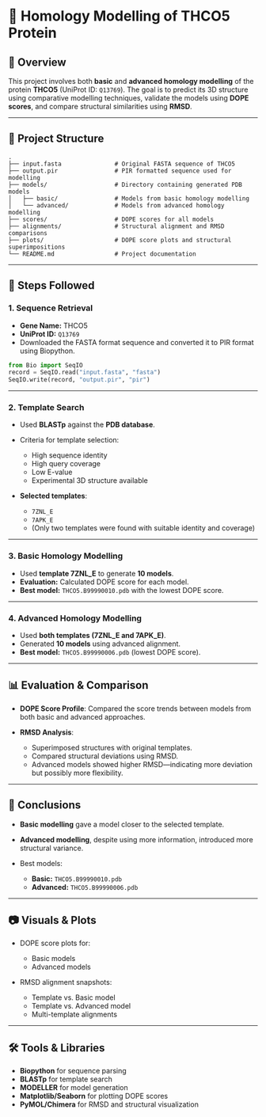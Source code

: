 # 🧬 Homology Modelling of THCO5 Protein

## 📌 Overview

This project involves both **basic** and **advanced homology modelling** of the protein **THCO5** (UniProt ID: `Q13769`). The goal is to predict its 3D structure using comparative modelling techniques, validate the models using **DOPE scores**, and compare structural similarities using **RMSD**.

---

## 📁 Project Structure

```
.
├── input.fasta               # Original FASTA sequence of THCO5
├── output.pir                # PIR formatted sequence used for modelling
├── models/                   # Directory containing generated PDB models
│   ├── basic/                # Models from basic homology modelling
│   └── advanced/             # Models from advanced homology modelling
├── scores/                   # DOPE scores for all models
├── alignments/               # Structural alignment and RMSD comparisons
├── plots/                    # DOPE score plots and structural superimpositions
└── README.md                 # Project documentation
```

---

## 🧾 Steps Followed

### 1. Sequence Retrieval

* **Gene Name:** THCO5
* **UniProt ID:** `Q13769`
* Downloaded the FASTA format sequence and converted it to PIR format using Biopython.

```python
from Bio import SeqIO
record = SeqIO.read("input.fasta", "fasta")
SeqIO.write(record, "output.pir", "pir")
```

---

### 2. Template Search

* Used **BLASTp** against the **PDB database**.
* Criteria for template selection:

  * High sequence identity
  * High query coverage
  * Low E-value
  * Experimental 3D structure available
* **Selected templates**:

  * `7ZNL_E`
  * `7APK_E`
  * (Only two templates were found with suitable identity and coverage)

---

### 3. Basic Homology Modelling

* Used **template 7ZNL\_E** to generate **10 models**.
* **Evaluation:** Calculated DOPE score for each model.
* **Best model:** `THCO5.B99990010.pdb` with the lowest DOPE score.

---

### 4. Advanced Homology Modelling

* Used **both templates (7ZNL\_E and 7APK\_E)**.
* Generated **10 models** using advanced alignment.
* **Best model:** `THCO5.B99990006.pdb` (lowest DOPE score).

---

## 📊 Evaluation & Comparison

* **DOPE Score Profile**: Compared the score trends between models from both basic and advanced approaches.
* **RMSD Analysis**:

  * Superimposed structures with original templates.
  * Compared structural deviations using RMSD.
  * Advanced models showed higher RMSD—indicating more deviation but possibly more flexibility.

---

## 📌 Conclusions

* **Basic modelling** gave a model closer to the selected template.
* **Advanced modelling**, despite using more information, introduced more structural variance.
* Best models:

  * **Basic:** `THCO5.B99990010.pdb`
  * **Advanced:** `THCO5.B99990006.pdb`

---

## 📷 Visuals & Plots

* DOPE score plots for:

  * Basic models
  * Advanced models
* RMSD alignment snapshots:

  * Template vs. Basic model
  * Template vs. Advanced model
  * Multi-template alignments

---

## 🛠️ Tools & Libraries

* **Biopython** for sequence parsing
* **BLASTp** for template search
* **MODELLER** for model generation
* **Matplotlib/Seaborn** for plotting DOPE scores
* **PyMOL/Chimera** for RMSD and structural visualization



